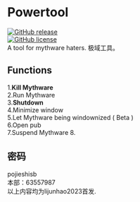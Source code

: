 # Powertool
[![GitHub release](https://img.shields.io/github/release/ELEVENStudio-Main/Powertool)](https://github.com/ELEVENStudio-Main/Powertool/releases/latest)  
[![GitHub license](https://img.shields.io/github/license/ELEVENStudio-Main/Powertool)](https://github.com/ELEVENStudio-Main/Powertool/master/LICENSE)  
A tool for mythware haters. 极域工具。
## Functions
1.**Kill Mythware**  
2.Run Mythware   
3.__Shutdown__  
4.Minimize window   
5.Let Mythware being windownized ( Beta )   
6.Open pub  
7.Suspend Mythware
8.

## 密码  
pojieshisb  
本部：63557987  
以上内容均为lijunhao2023首发.  
